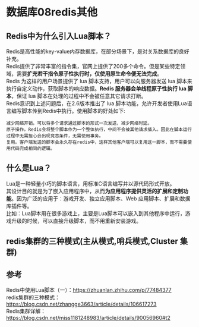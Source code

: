 # 数据库08redis其他
## Redis中为什么引入Lua脚本？
Redis是高性能的key-value内存数据库，在部分场景下，是对关系数据库的良好补充。  
Redis提供了非常丰富的指令集，官网上提供了200多个命令。但是某些特定领域，需要**扩充若干指令原子性执行时，仅使用原生命令便无法完成**。  
Redis 为这样的用户场景提供了 lua 脚本支持，用户可以向服务器发送 lua 脚本来执行自定义动作，获取脚本的响应数据。**Redis 服务器会单线程原子性执行 lua 脚本**，保证 lua 脚本在处理的过程中不会被任意其它请求打断。  
Redis意识到上述问题后，在2.6版本推出了 lua 脚本功能，允许开发者使用Lua语言编写脚本传到Redis中执行。使用脚本的好处如下:  
```
减少网络开销。可以将多个请求通过脚本的形式一次发送，减少网络时延。
原子操作。Redis会将整个脚本作为一个整体执行，中间不会被其他请求插入。因此在脚本运行过程中无需担心会出现竞态条件，无需使用事务。
复用。客户端发送的脚本会永久存在redis中，这样其他客户端可以复用这一脚本，而不需要使用代码完成相同的逻辑。
```
## 什么是Lua？
Lua是一种轻量小巧的脚本语言，用标准C语言编写并以源代码形式开放。  
其设计目的就是为了嵌入应用程序中，从而**为应用程序提供灵活的扩展和定制功能**。因为广泛的应用于：游戏开发、独立应用脚本、Web 应用脚本、扩展和数据库插件等。  
比如：Lua脚本用在很多游戏上，主要是Lua脚本可以嵌入到其他程序中运行，游戏升级的时候，可以直接升级脚本，而不用重新安装游戏。  


## redis集群的三种模式(主从模式,哨兵模式,Cluster 集群)

## 参考
Redis中使用Lua脚本（一）：https://zhuanlan.zhihu.com/p/77484377  
redis集群的三种模式：https://blog.csdn.net/zhangge3663/article/details/106617273  
Redis集群详解：https://blog.csdn.net/miss1181248983/article/details/90056960#t2  

